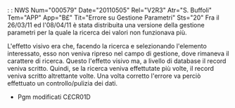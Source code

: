  :  : NWS Num="000579" Date="20110505" Rel="V2R3" Atr="S. Buffoli" Tem="APP" App="B£" Tit="Errore su Gestione Parametri" Sts="20"
Fra il 26/03/11 ed l'08/04/11 è stata distribuita una versione della gestione parametri per la quale la ricerca dei valori non funzionava più.

L'effetto visivo era che, facendo la ricerca e selezionando l'elemento interessato, esso non veniva
ripreso nel campo di gestione, dove rimaneva il carattere di ricerca.
Questo l'effetto visivo ma, a livello di database il record veniva scritto.
Quindi, se la ricerca veniva effettutate più volte, il record veniva scritto altrettante volte.
Una volta corretto l'errore va perciò effettuato un controllo/pulizia dei dati.

* Pgm modificati C£CR01D
